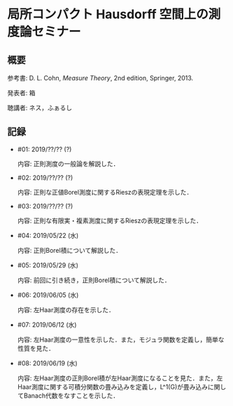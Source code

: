 # 局所コンパクト Hausdorff 空間上の測度論セミナー

## 概要

参考書: D. L. Cohn, *Measure Theory*, 2nd edition, Springer, 2013.

発表者: 箱

聴講者: ネス，ふぁるし

## 記録

- \#01: 2019/??/?? (?)

  内容: 正則測度の一般論を解説した．

- \#02: 2019/??/?? (?)

  内容: 正則な正値Borel測度に関するRieszの表現定理を示した．

- \#03: 2019/??/?? (?)

  内容: 正則な有限実・複素測度に関するRieszの表現定理を示した．

- \#04: 2019/05/22 (水)

  内容: 正則Borel積について解説した．

- \#05: 2019/05/29 (水)

  内容: 前回に引き続き，正則Borel積について解説した．

- \#06: 2019/06/05 (水)

  内容: 左Haar測度の存在を示した．

- \#07: 2019/06/12 (水)

  内容: 左Haar測度の一意性を示した．また，モジュラ関数を定義し，簡単な性質を見た．

- \#08: 2019/06/19 (水)

  内容: 左Haar測度の正則Borel積が左Haar測度になることを見た．また，左Haar測度に関する可積分関数の畳み込みを定義し，L^1(G)が畳み込みに関してBanach代数をなすことを示した．
